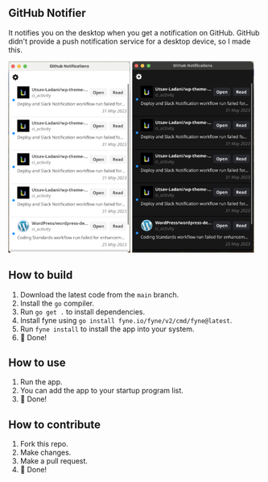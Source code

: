 ## GitHub Notifier
It notifies you on the desktop when you get a notification on GitHub. GitHub didn't provide a push notification service for a desktop device, so I made this.

<div>
<img width="48%" alt="Screenshot 2023-10-18 at 6 29 21 PM" src="./gh-assets/screenshot-light.png">
<img width="48%" alt="Screenshot 2023-10-18 at 6 29 21 PM" src="./gh-assets/screenshot-dark.png">
</div>

## How to build
1. Download the latest code from the `main` branch.
2. Install the `go` compiler.
3. Run `go get .` to install dependencies.
4. Install fyne using `go install fyne.io/fyne/v2/cmd/fyne@latest`.
5. Run `fyne install` to install the app into your system.
6. 🎉 Done!

## How to use
1. Run the app.
2. You can add the app to your startup program list.
3. 🎉 Done!

## How to contribute
1. Fork this repo.
2. Make changes.
3. Make a pull request.
4. 🎉 Done!
